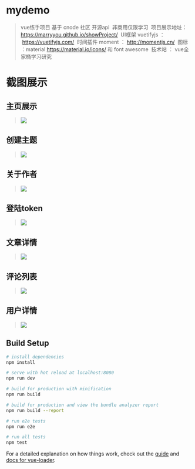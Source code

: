 # mydemo

> vue练手项目 基于 cnode 社区 开源api  非商用仅限学习
  项目展示地址：https://marryyou.github.io/showProject/
  UI框架 vuetifyjs ：  https://vuetifyjs.com/
  时间插件 moment  ：  http://momentjs.cn/
  图标 ：material     https://material.io/icons/ 和 font awesome
  技术站 ： vue全家桶学习研究

# 截图展示
## 主页展示 
>![](https://github.com/MarryYou/VUE-node-mobile/blob/master/src/assets/main.png?raw=true)

## 创建主题
>![](https://github.com/MarryYou/VUE-node-mobile/blob/master/src/assets/create.png?raw=true)

## 关于作者
>![](https://github.com/MarryYou/VUE-node-mobile/blob/master/src/assets/about.png?raw=true)

## 登陆token
>![](https://github.com/MarryYou/VUE-node-mobile/blob/master/src/assets/login.png?raw=true)

## 文章详情
>![](https://github.com/MarryYou/VUE-node-mobile/blob/master/src/assets/article.png?raw=true)

## 评论列表
>![](https://github.com/MarryYou/VUE-node-mobile/blob/master/src/assets/comment.png?raw=true)

## 用户详情
>![](https://github.com/MarryYou/VUE-node-mobile/blob/master/src/assets/personInfo.png?raw=true)

## Build Setup

``` bash
# install dependencies
npm install

# serve with hot reload at localhost:8080
npm run dev

# build for production with minification
npm run build

# build for production and view the bundle analyzer report
npm run build --report

# run e2e tests
npm run e2e

# run all tests
npm test
```

For a detailed explanation on how things work, check out the [guide](http://vuejs-templates.github.io/webpack/) and [docs for vue-loader](http://vuejs.github.io/vue-loader).

